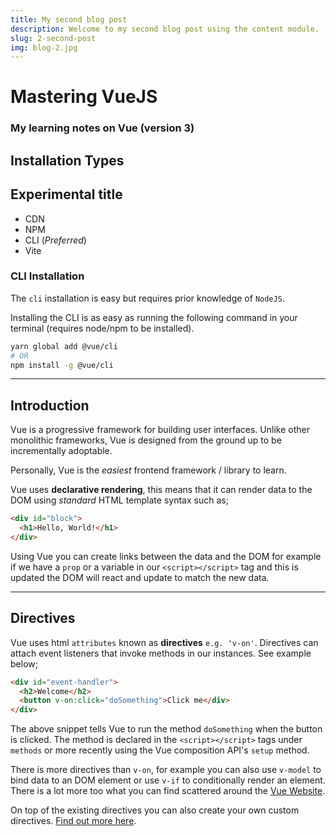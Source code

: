 ```yaml
---
title: My second blog post
description: Welcome to my second blog post using the content module.
slug: 2-second-post
img: blog-2.jpg
---
```


# Mastering VueJS
### My learning notes on Vue (version 3)

## Installation Types
## Experimental title

- CDN
- NPM
- CLI (_Preferred_)
- Vite

### CLI Installation
The `cli` installation is easy but requires prior knowledge of `NodeJS`.

Installing the CLI is as easy as running the following command in your terminal (requires node/npm to be installed).

``` sh
yarn global add @vue/cli
# OR
npm install -g @vue/cli
```

---

## Introduction

Vue is a progressive framework for building user interfaces. Unlike other monolithic frameworks, Vue is designed from the ground up to be incrementally adoptable.

Personally, Vue is the _easiest_ frontend framework / library to learn.

Vue uses __declarative rendering__, this means that it can render data to the DOM using _standard_ HTML template syntax such as;

```html
<div id="block">
  <h1>Hello, World!</h1>
</div>
```

Using Vue you can create links between the data and the DOM for example if we have a `prop` or a variable in our `<script></script>` tag and this is updated the DOM will react and update to match the new data.

---

## Directives

Vue uses html `attributes` known as __directives__ `e.g. 'v-on'`. Directives can attach event listeners that invoke methods in our instances. See example below;

```html
<div id="event-handler">
  <h2>Welcome</h2>
  <button v-on:click="doSomething">Click me</div>
</div>
```

The above snippet tells Vue to run the method `doSomething` when the button is clicked. The method is declared in the `<script></script>` tags under `methods` or more recently using the Vue composition API's `setup` method.

There is more directives than `v-on`, for example you can also use `v-model` to bind data to an DOM element or use `v-if` to conditionally render an element. There is a lot more too what you can find scattered around the [Vue Website](https://v3.vuejs.org/guide/).

On top of the existing directives you can also create your own custom directives. [Find out more here](https://v3.vuejs.org/guide/custom-directive.html#intro).


